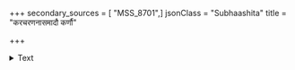 +++
secondary_sources = [ "MSS_8701",]
jsonClass = "Subhaashita"
title = "करचरणनासमादौ कर्णौ"

+++

<details><summary>Text</summary>

करचरणनासमादौ कर्णौ गृह्णाति रक्ततां गमयन्।  
शीतं गुरुकृतपीडं पश्चादङ्गानि कूर्म इव॥
</details>
